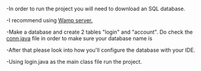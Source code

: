 -In order to run the project you will need to download an SQL database.

-I recommend using [Wamp server.](https://sourceforge.net/projects/wampserver/files/latest/download)

-Make a database and create 2 tables "login" and "account". Do check the [conn.java](https://github.com/MadHawkx/AtmSimulator/blob/master/src/ASimulatorSystem/conn.java) file in order to make sure your database name is 

-After that please look into how you'll configure the database with your IDE.

-Using login.java as the main class file run the project.
